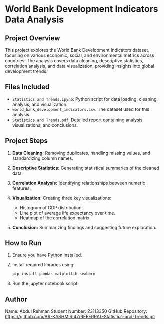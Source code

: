 # World Bank Development Indicators Data Analysis

## Project Overview

This project explores the World Bank Development Indicators dataset, focusing on various economic, social, and environmental metrics across countries. The analysis covers data cleaning, descriptive statistics, correlation analysis, and data visualization, providing insights into global development trends.

## Files Included

* `Statistics and Trends.ipynb`: Python script for data loading, cleaning, analysis, and visualization.
* `world_bank_development_indicators.csv`: The dataset used for this analysis.
* `Statistics and Trends.pdf`: Detailed report containing analysis, visualizations, and conclusions.

## Project Steps

1. **Data Cleaning:** Removing duplicates, handling missing values, and standardizing column names.
2. **Descriptive Statistics:** Generating statistical summaries of the cleaned data.
3. **Correlation Analysis:** Identifying relationships between numeric features.
4. **Visualization:** Creating three key visualizations:

   * Histogram of GDP distribution.
   * Line plot of average life expectancy over time.
   * Heatmap of the correlation matrix.
5. **Conclusion:** Summarizing findings and suggesting future exploration.

## How to Run

1. Ensure you have Python installed.
2. Install required libraries using:

   ```bash
   pip install pandas matplotlib seaborn
   ```
3. Run the jupyter notebook script:

## Author

Name: Abdul Rehman
Student Number: 23113350
GitHub Repository: https://github.com/AR-KASHMIRI47/REFERRAL-Statistics-and-Trends.git
